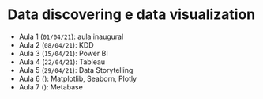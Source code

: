 # Data discovering e data visualization


- Aula 1 (`01/04/21`): aula inaugural
- Aula 2 (`08/04/21`): KDD
- Aula 3 (`15/04/21`): Power BI
- Aula 4 (`22/04/21`): Tableau
- Aula 5 (`29/04/21`): Data Storytelling
- Aula 6 (): Matplotlib, Seaborn, Plotly
- Aula 7 (): Metabase
